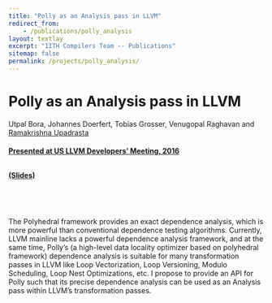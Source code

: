 ```yaml
---
title: "Polly as an Analysis pass in LLVM"
redirect_from:
    - /publications/polly_analysis
layout: textlay
excerpt: "IITH Compilers Team -- Publications"
sitemap: false
permalink: /projects/polly_analysis/
---
```



<div class="container-fluid" style="height:100%; width:100%"> 
<h1>Polly as an Analysis pass in LLVM</h1>
<p>Utpal Bora, Johannes Doerfert, Tobias Grosser, Venugopal Raghavan and <a href="https://www.iith.ac.in/~ramakrishna" target="_blank">Ramakrishna Upadrasta</p>
<h4> Presented at US LLVM Developers’ Meeting, 2016 

<a>
 </a>  
 </h4>

 <br>
 
 <div style="position:relative; top:-25px;">
 <h4><a href="https://www.llvm.org/devmtg/2016-11/Slides/Bora-PollyAsAnAnalysisPass.pdf" target="_blank">(Slides)</a>
 </h4>
 </div> 
 
 <br>     
<p> The Polyhedral framework provides an exact dependence analysis, which is more powerful than conventional dependence testing algorithms. Currently, LLVM mainline lacks a powerful dependence analysis framework, and at the same time, Polly’s (a high-level data locality optimizer based on polyhedral framework) dependence analysis is suitable for many transformation passes in LLVM like Loop Vectorization, Loop Versioning, Modulo Scheduling, Loop Nest Optimizations, etc. I propose to provide an API for Polly such that its precise dependence analysis can be used as an Analysis pass within LLVM’s transformation passes.</p>
<br>
</div>
